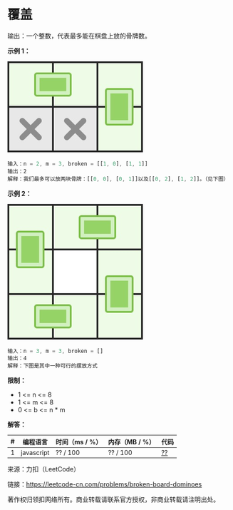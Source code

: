 # 覆盖

输出：一个整数，代表最多能在棋盘上放的骨牌数。

**示例 1：**

![示例1](./eg1.jpg)

``` javascript
输入：n = 2, m = 3, broken = [[1, 0], [1, 1]]
输出：2
解释：我们最多可以放两块骨牌：[[0, 0], [0, 1]]以及[[0, 2], [1, 2]]。（见下图）
```

**示例 2：**

![示例2](./eg2.jpg)

``` javascript
输入：n = 3, m = 3, broken = []
输出：4
解释：下图是其中一种可行的摆放方式
```

**限制：**

- 1 <= n <= 8
- 1 <= m <= 8
- 0 <= b <= n * m

**解答：**

**#**|**编程语言**|**时间（ms / %）**|**内存（MB / %）**|**代码**
--|--|--|--|--
1|javascript|?? / 100|?? / 100|[??](./javascript/ac_v1.js)

来源：力扣（LeetCode）

链接：https://leetcode-cn.com/problems/broken-board-dominoes

著作权归领扣网络所有。商业转载请联系官方授权，非商业转载请注明出处。
